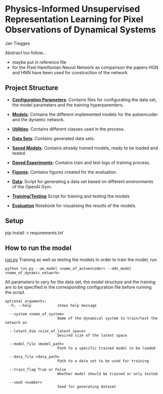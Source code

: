 # Physics-Informed Unsupervised Representation Learning for Pixel Observations of Dynamical Systems
Jan Tiegges

Abstract too follow...

- maybe put in reference file
- for the Pixel Hamiltonian Neural Network as comparison the papers HGN and HNN have been used for construction of the network

## Project Structure

- **[Configuration Parameters](config/)**: Contains files for configurating the data set, the model parameters and the training hyperparemters.

- **[Models](models/)**: Contains the different implemented models for the autoencoder and the dynamic network.

- **[Utilities](utils/)**: Contains different classes used in the process.

- **[Data Sets](saved_data)**: Contains generated data sets.

- **[Saved Models](saved_models)**: Contains already trained models, ready to be loaded and tested.

- **[Daved Experiments](saved_experiments)**: Contains train and test logs of training process.

- **[Figures](figures)**: Contains figures created for the evaluation.

- **[Data](data.py/)**: Script for generating a data set based on different environments of the OpenAI Gym.

- **[Training/Testing](run.py)** Script for training and testing the models

- **[Evaluation](evaluate.ipynb)** Notebook for visualising the results of the models.

## Setup

pip install -r requirements.txt`

## How to run the model
[run.py](run.py) Training as well as testing the models 
In order to train the model, run
```commandline
python run.py --ae_model <name_of_autoencoder> --ddn_model <name_of_dynamic_network>
```

All parameters to vary for the data set, the model structure and the training are to be specified in the corresponding configuration file before running the script.

```
optional arguments:
  -h, --help            shows help message
  
  --system <name_of_system>
                        Name of the dynamical system to train/test the network on
                        
  --latent_dim <size_of_latent_space>
                        Desired size of the latent space
                     
  --model_file <model_path>
                        Path to a specific trained model to be loaded
                        
  --data_file <data_path>
                        Path to a data set to be used for training                       
                        
  --train_flag True or False
                        Whether model should be trained or only tested
                        
  --seed <number>
                        Seed for generating dataset         
```